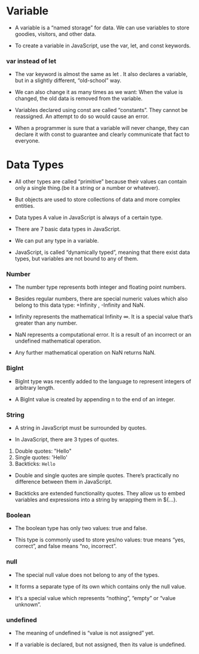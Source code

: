# Variable

- A variable is a “named storage” for data. We can use variables to store goodies, visitors, and other data.

- To create a variable in JavaScript, use the var, let, and const keywords.

### var instead of let

- The var keyword is almost the same as let . It also declares a variable, but in a slightly different, “old-school” way.

- We can also change it as many times as we want:
  When the value is changed, the old data is removed from the variable.

- Variables declared using const are called “constants”. They cannot be reassigned. An attempt to do so would cause an error.

- When a programmer is sure that a variable will never change, they can declare it with const to guarantee and clearly communicate that fact to everyone.

# Data Types

- All other types are called “primitive” because their values can contain only a single thing.(be it a string or a number or whatever).

- But objects are used to store collections of data and more complex entities.

- Data types A value in JavaScript is always of a certain type.

- There are 7 basic data types in JavaScript.

- We can put any type in a variable.

- JavaScript, is called “dynamically typed”, meaning that there exist data types, but variables are not bound to any of them.

### Number

- The number type represents both integer and floating point numbers.

- Besides regular numbers, there are special numeric values which also belong to this data type: +Infinity , -Infinity and NaN.

- Infinity represents the mathematical Infinity ∞. It is a special value that’s greater than any number.

- NaN represents a computational error. It is a result of an incorrect or an undefined mathematical operation.

- Any further mathematical operation on NaN returns NaN.

### BigInt

- BigInt type was recently added to the language to represent integers of arbitrary length.

- A BigInt value is created by appending n to the end of an integer.

### String

- A string in JavaScript must be surrounded by quotes.

- In JavaScript, there are 3 types of quotes.

1. Double quotes: "Hello"
2. Single quotes: 'Hello'
3. Backticks: `Hello`

- Double and single quotes are simple quotes. There’s practically no difference between them in JavaScript.

- Backticks are extended functionality quotes. They allow us to embed variables and expressions into a string by wrapping them in ${…}.

### Boolean

- The boolean type has only two values: true and false.

- This type is commonly used to store yes/no values: true means “yes, correct”, and false means “no, incorrect”.

### null

- The special null value does not belong to any of the types.

- It forms a separate type of its own which contains only the null value.

- It's a special value which represents “nothing”, “empty” or “value unknown”.

### undefined

- The meaning of undefined is “value is not assigned” yet.

- If a variable is declared, but not assigned, then its value is undefined.
